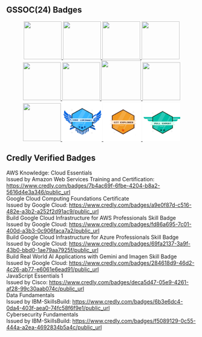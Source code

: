 ## GSSOC(24) Badges 
<div style='display:flex; align-items:center; gap: 10px;' align='center'><a href="https://gssoc.girlscript.tech/leaderboard">
<img src="https://raw.githubusercontent.com/GSSoC24/Postman-Challenge/main/docs/assets/Postman%20White.png" width="100px" height="100px" />
  
  <img src="https://raw.githubusercontent.com/GSSoC24/Postman-Challenge/main/docs/assets/1.png" width="100px" height="100px" />
  <img src="https://raw.githubusercontent.com/GSSoC24/Postman-Challenge/main/docs/assets/2.png" width="100px" height="100px" />
  <img src="https://raw.githubusercontent.com/GSSoC24/Postman-Challenge/main/docs/assets/3.png" width="100px" height="100px" />
  <img src="https://raw.githubusercontent.com/GSSoC24/Postman-Challenge/main/docs/assets/4.png" width="100px" height="100px" />
  <img src="https://raw.githubusercontent.com/GSSoC24/Postman-Challenge/main/docs/assets/5.png" width="100px" height="100px" />
  <img src="https://raw.githubusercontent.com/GSSoC24/Postman-Challenge/main/docs/assets/6.png" width="105px" height="105px" />
  <img src="https://raw.githubusercontent.com/GSSoC24/Postman-Challenge/main/docs/assets/7.png" width="100px" height="100px" />
  <img src="https://raw.githubusercontent.com/GSSoC24/Postman-Challenge/main/docs/assets/8.png" width="100px" height="100px" />
  <img src="https://raw.githubusercontent.com/GSSoC24/Contributor/refs/heads/main/assets/Code%20Luminary.png" width="105px" height="105px" />
  <img src="https://raw.githubusercontent.com/GSSoC24/Contributor/refs/heads/main/assets/Git%20Explorer.png" width="100px" height="100px" />
  <img src="https://raw.githubusercontent.com/GSSoC24/Contributor/refs/heads/main/assets/Pull%20Expert.png" width="100px" height="100px" /></a>
</div>

## Credly Verified Badges
AWS Knowledge: Cloud Essentials<br>
Issued by Amazon Web Services Training and Certification: https://www.credly.com/badges/7b4ac69f-6fbe-4204-b8a2-5616d4e3a346/public_url<br>
Google Cloud Computing Foundations Certificate<br>
Issued by Google Cloud: https://www.credly.com/badges/a9e0f87d-c516-482e-a3b2-a252f2d91ac9/public_url<br>
Build Google Cloud Infrastructure for AWS Professionals Skill Badge<br>
Issued by Google Cloud: https://www.credly.com/badges/fd86a695-7c01-400d-a3b3-0c906faca7a2/public_url<br>
Build Google Cloud Infrastructure for Azure Professionals Skill Badge<br>
Issued by Google Cloud: https://www.credly.com/badges/69fa2137-3a9f-43b0-bbd0-1ae79aa7925f/public_url<br>
Build Real World AI Applications with Gemini and Imagen Skill Badge<br>
Issued by Google Cloud: https://www.credly.com/badges/284618d9-46d2-4c26-ab77-e6061e6ead91/public_url<br>
JavaScript Essentials 1<br>
Issued by Cisco: https://www.credly.com/badges/deca5d47-05e9-4261-af28-99c30aab074c/public_url<br>
Data Fundamentals<br>
Issued by IBM-SkillsBuild: https://www.credly.com/badges/6b3e6dc4-0da4-403f-aea0-74fc58f6f9e1/public_url<br>
Cybersecurity Fundamentals<br>
Issued by IBM-SkillsBuild: https://www.credly.com/badges/f5089129-0c55-444a-a2ea-4692834b5a4c/public_url<br>
